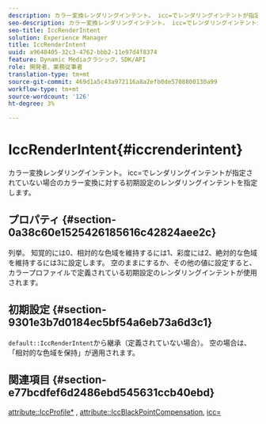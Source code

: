 ```yaml
---
description: カラー変換レンダリングインテント。 icc=でレンダリングインテントが指定されていない場合のカラー変換に対する初期設定のレンダリングインテントを指定します。
seo-description: カラー変換レンダリングインテント。 icc=でレンダリングインテントが指定されていない場合のカラー変換に対する初期設定のレンダリングインテントを指定します。
seo-title: IccRenderIntent
solution: Experience Manager
title: IccRenderIntent
uuid: a9648405-32c3-4762-bbb2-11e97d4f8374
feature: Dynamic Mediaクラシック，SDK/API
role: 開発者、業務従事者
translation-type: tm+mt
source-git-commit: 469d1a5c43a972116a8a2efb0de5708800130a99
workflow-type: tm+mt
source-wordcount: '126'
ht-degree: 3%

---
```



# IccRenderIntent{#iccrenderintent}

カラー変換レンダリングインテント。 icc=でレンダリングインテントが指定されていない場合のカラー変換に対する初期設定のレンダリングインテントを指定します。

## プロパティ {#section-0a38c60e1525426185616c42824aee2c}

列挙。 知覚的には0、相対的な色域を維持するには1、彩度には2、絶対的な色域を維持するには3に設定します。 空のままにするか、その他の値に設定すると、カラープロファイルで定義されている初期設定のレンダリングインテントが使用されます。

## 初期設定 {#section-9301e3b7d0184ec5bf54a6eb73a6d3c1}

`default::IccRenderIntent`から継承（定義されていない場合）。 空の場合は、「相対的な色域を保持」が適用されます。

## 関連項目 {#section-e77bcdfef6d2486ebd545631ccb40ebd}

[attribute::IccProfile*](../../../../../ir-api/material-cat/image-rendering-api-ref/c-ir-material-catalog/c-ir-attributes-reference/r-ir-iccprofilecmyk.md#reference-55aead2d924847ffbd1be4c46add7127) ,  [attribute::IccBlackPointCompensation](../../../../../ir-api/material-cat/image-rendering-api-ref/c-ir-material-catalog/c-ir-attributes-reference/r-ir-iccblackpointcompensation.md#reference-d939b0cdf6564baaa88deb1059e3b7f0),  [icc=](../../../../../ir-api/http-protocol/image-rendering-api-ref/c-ir-http-protocol-ref/c-ir-http-protocol-command-reference/r-ir-icc.md#reference-86a2fff3cef24982ad2063d977a16e06)
